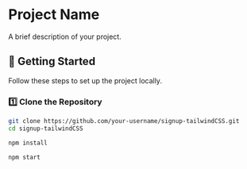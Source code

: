 # Project Name

A brief description of your project.

## 🚀 Getting Started

Follow these steps to set up the project locally.

### 1️⃣ Clone the Repository
```sh
git clone https://github.com/your-username/signup-tailwindCSS.git
cd signup-tailwindCSS

npm install

npm start


